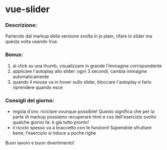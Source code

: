 # vue-slider
### Descrizione:
Partendo dal markup della versione svolta in js plain, rifare lo slider ma questa volta usando Vue.
### Bonus:
1) al click su una thumb, visualizzare in grande l'immagine corrispondente
2) applicare l'autoplay allo slider: ogni 3 secondi, cambia immagine automaticamente
3) quando il mouse va in hover sullo slider, bloccare l'autoplay e farlo riprendere quando esce
### Consigli del giorno:
- regola d'oro: riciclare ovunque possibile! Questo significa che per la parte di markup possiamo recuperare html e css dell'esercizio svolto qualche giorno fa: è già tutto pronto!
- il riciclo spesso va a braccetto con le funzioni! Sapendole sfruttare bene, l'esercizio si riduce a poche righe 

Buon lavoro e buon divertimento!